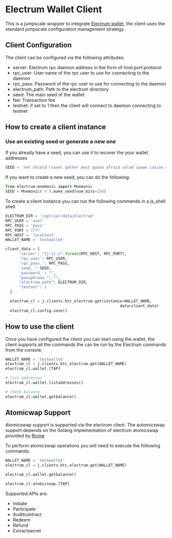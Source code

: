 # Electrum Wallet Client

This is a jumpscale wrapper to integrate [Electrum wallet](https://github.com/spesmilo/electrum), the client uses the standard jumpscale configuration management strategy.


## Client Configuration
The client can be configured via the following attributes:
- server: Electrum rpc daemon address in the form of host:port:protocol
- rpc_user: User name of the rpc user to use for connecting to the daemon
- rpc_pass: Password of the rpc user to use for connecting to the daemon
- electrum_path: Path to the electrum directory
- seed: The main seed of the wallet
- fee: Transaction fee
- testnet: if set to 1 then the client will connect to daemon connecting to testnet


## How to create a client instance
### Use an existing seed or generate a new one
If you already have a seed, you can use it to recover the your wallet addresses
```python
SEED = 'net shield travel gather west quote afraid salad spawn casino smile smoke boil flower rescue image antenna soda silent bounce husband tail square phrase'
```
If you want to create a new seed, you can do the following:
```python
from electrum.mnemonic import Mnemonic
SEED = Mnemonic('n').make_seed(num_bits=256)
```

To create a client instance you can run the following commands in a js_shell shell
```python
ELECTRUM_DIR = '/opt/var/data/electrum'
RPC_USER = 'user'
RPC_PASS = 'pass'
RPC_PORT = 7777
RPC_HOST = 'localhost'
WALLET_NAME = 'testwallet'

client_data = {
      'server': "{}:{}:s".format(RPC_HOST, RPC_PORT),
      'rpc_user': RPC_USER,
      'rpc_pass_': RPC_PASS,
      'seed_': SEED,
      'password_': "",
      "passphrase_": "",
      "electrum_path": ELECTRUM_DIR,
      "testnet": 1
  }

  electrum_cl = j.clients.btc_electrum.get(instance=WALLET_NAME,
                                                  data=client_data)
  electrum_cl.config.save()

```

## How to use the client
Once you have configured the client you can start using the wallet, the client supports all the commands the can be run by the Electrum commands from the console.

```python
WALLET_NAME = 'testwallet'
electrum_cl = j.clients.btc_electrum.get(WALLET_NAME)
electrum_cl.wallet.[TAP]

# list addresses
electrum_cl.wallet.listaddresses()

# check balance
electrum_cl.wallet.getbalance()
```


## Atomicwap Support
Atomicswap support is supported via the electrum client. The automicswap support depends on the Golang implementation of electrum atomicswap provided by [Rivine](https://github.com/rivine/atomicswap)

To perform atomicswap operations you will need to execute the following commands:
```python
WALLET_NAME = 'testwallet'
electrum_cl = j.clients.btc_electrum.get(WALLET_NAME)

electrum_cl.wallet.getbalance()

electrum_cl.atomicswap.[TAP]

```
Supported APIs are:
- Initiate
- Participate
- Auditcontract
- Redeem
- Refund
- Extractsecret
